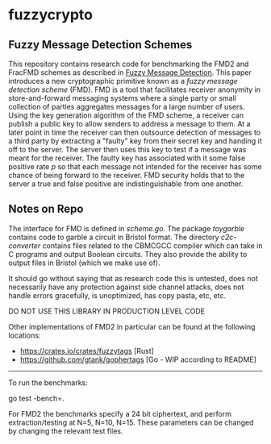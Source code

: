 # fuzzycrypto

## Fuzzy Message Detection Schemes 
This repository contains research code for benchmarking the FMD2 and FracFMD schemes as described in [Fuzzy Message Detection](https://eprint.iacr.org/2021/089.pdf). This paper introduces a new cryptographic primitive known as a _fuzzy message detection scheme_ (FMD). FMD is a tool that facilitates receiver anonymity in store-and-forward messaging systems where a single party or small collection of parties aggregates messages for a large number of users. Using the key generation algorithm of the FMD scheme, a receiver can publish a public key to allow senders to address a message to them. At a later point in time the receiver can then outsource detection of messages to a third party by extracting a "faulty" key from their secret key and handing it off to the server. The server then uses this key to test if a message was meant for the receiver. The faulty key has associated with it some false positive rate _p_ so that each message not intended for the receiver has some chance of being forward to the receiver. FMD security holds that to the server a true and false positive are indistinguishable from one another. 


## Notes on Repo

The interface for FMD is defined in _scheme.go_. The package *toygarble* contains code to garble a circuit in Bristol format. The directory *c2c-converter* contains files related to the CBMCGCC compiler which can take in C programs and output Boolean circuits. They also provide the ability to output files in Bristol (which we make use of). 

      

It should go without saying that as research code this is untested, does not necessarily have any protection against side channel attacks, does not handle errors gracefully, is unoptimized, has copy pasta, etc, etc. 

DO NOT USE THIS LIBRARY IN PRODUCTION LEVEL CODE 

Other implementations of FMD2 in particular can be found at the following locations:

- https://crates.io/crates/fuzzytags [Rust]
- https://github.com/gtank/gophertags [Go - WIP according to README]


----


To run the benchmarks:

go test -bench=.

For FMD2 the benchmarks specify a 24 bit ciphertext, and perform extraction/testing at N=5, N=10, N=15. These parameters can be changed by changing the relevant test files.

